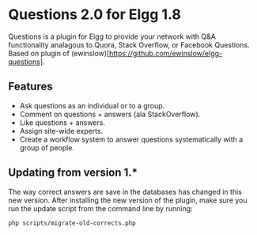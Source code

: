 # Questions 2.0 for Elgg 1.8 #

Questions is a plugin for Elgg to provide your network with
Q&A functionality analagous to Quora, Stack Overflow, or Facebook Questions. Based on plugin of (ewinslow)[https://github.com/ewinslow/elgg-questions]. 

## Features ##

* Ask questions as an individual or to a group.
* Comment on questions + answers (ala StackOverflow).
* Like questions + answers.
* Assign site-wide experts.
* Create a workflow system to answer questions systematically with a group of people.

## Updating from version 1.* ##

The way correct answers are save in the databases has changed in this new version. After installing the new version of the plugin, make sure you run the update script from the command line by running:
    
    php scripts/migrate-old-corrects.php